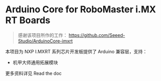 # Arduino Core for RoboMaster i.MX RT Boards

> 感谢该项目所作的工作：
> https://github.com/Seeed-Studio/ArduinoCore-imxrt

本项目为 NXP I.MXRT 系列芯片开发板提供了 Arduino 兼容层，支持：

- 机甲大师通用拓展模块

更多资料详见 Read the doc
